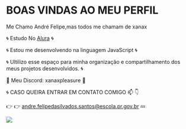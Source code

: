 # BOAS VINDAS AO MEU PERFIL
Me Chamo André Felipe,mas todos me chamam de xanax

🌀 Estudo No [Alura](https://www.alura.com.br) 🌀

🌀 Estou me desenvolvendo na linguagem JavaScript 🌀

🌀 Ultilizo esse espaço para minha organização e compartilhamento dos meus projetos desenvolvidos. 🌀

  🔱 Meu Discord: xanaxpleasure 🔱
 
🌀 CASO QUEIRA ENTRAR EM CONTATO COMIGO  📫 👇

   👉 👉 andre.felipedasilvados.santos@escola.pr.gov.br  💤


![](https://media.tenor.com/CxEHeEH2q1cAAAAd/nba-boy-counting-money.gif)
   
